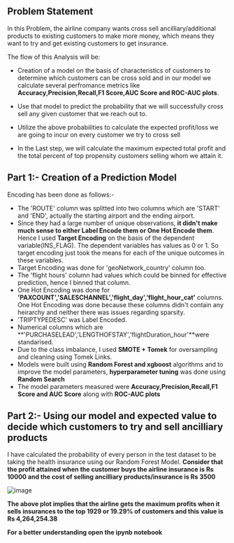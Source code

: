 ## Problem Statement
In this Problem, the airline company wants cross sell ancilliary/additional products to existing customers to make more money, which means they want to try and get existing customers to get insurance.

The flow of this Analysis will be:
- Creation of a model on the basis of characteristics of customers to determine which customers can be cross sold and in our model we calculate several perfromance metrics like **Accuracy,Precision,Recall,F1 Score,AUC Score and ROC-AUC plots**.

- Use that model to predict the probability that we will successfully cross sell any given customer that we reach out to. 

-  Utilize the above probabilities to calculate the expected profit/loss we are going to incur on every customer we try to cross sell

- In the Last step, we will calculate the maximum expected total profit and the total percent of top propensity customers selling whom we attain it.


## Part 1:- Creation of a Prediction Model
Encoding has been done as follows:-
- The 'ROUTE' column was splitted into two columns which are 'START' and 'END', actually the starting airport and the ending airport.
- Since they had a large number of unique observations, **it didn't make much sense to either Label Encode them or One Hot Encode them**. Hence I used **Target Encoding** on the basis of the
dependent variable(INS_FLAG). The dependent variables has values as 0 or 1. So target encoding just took the means for each of the unique outcomes in these variables. 
- Target Encoding was done for 'geoNetwork_country' column too.
- The 'flight hours' column had values which could be binned for effective prediction, hence I binned that column.
- One Hot Encoding was done for **'PAXCOUNT','SALESCHANNEL','flight_day','flight_hour_cat'** columns. One Hot Encoding was done because these columns didn't contain any heirarchy and 
neither there was issues regarding sparsity.
- 'TRIPTYPEDESC' was Label Encoded.
- Numerical columns which are **'PURCHASELEAD','LENGTHOFSTAY','flightDuration_hour'**were standarised.
- Due to the class imbalance, I used **SMOTE + Tomek** for oversampling and cleaning using Tomek Links.
- Models were built using **Random Forest and xgboost** algorithms and to improve the model parameters, **hyperparameter tuning** was done using **Random Search**
- The model parameters measured were **Accuracy,Precision,Recall,F1 Score and AUC Score** along with **ROC-AUC plots**

## Part 2:- Using our model and expected value to decide which customers to try and sell ancilliary products
I have calculated the probability of every person in the test dataset to be taking the health insurance using our Random Forest Model.
**Consider that the profit attained when the customer buys the airline insurance is Rs 10000 and the cost of selling ancilliary products/insurance is Rs 3500**

![image](https://user-images.githubusercontent.com/75975560/124267212-972ddb00-db55-11eb-91d4-96a7a332fb74.png)

**The above plot implies that the airline gets the maximum profits when it sells insurances to the top 1929 or 19.29% of customers and this value is Rs 4,264,254.38**
 
**For a better understanding open the ipynb notebook** 
